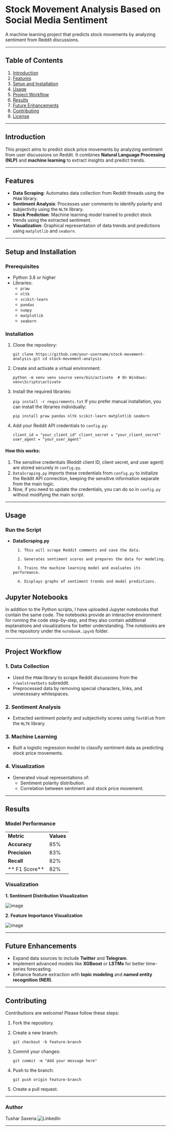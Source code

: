
# **Stock Movement Analysis Based on Social Media Sentiment**

A machine learning project that predicts stock movements by analyzing sentiment from Reddit discussions.

----------

## **Table of Contents**

1.  [Introduction](#introduction)
2.  [Features](#features)
3.  [Setup and Installation](#setup-and-installation)
4.  [Usage](#usage)
5.  [Project Workflow](#project-workflow)
6.  [Results](#results)
7.  [Future Enhancements](#future-enhancements)
8.  [Contributing](#contributing)
9.  [License](#license)

----------

## **Introduction**

This project aims to predict stock price movements by analyzing sentiment from user discussions on Reddit. It combines **Natural Language Processing (NLP)** and **machine learning** to extract insights and predict trends.

----------

## **Features**

-   **Data Scraping**: Automates data collection from Reddit threads using the `PRAW` library.
-   **Sentiment Analysis**: Processes user comments to identify polarity and subjectivity using the `NLTK` library.
-   **Stock Prediction**: Machine learning model trained to predict stock trends using the extracted sentiment.
-   **Visualization**: Graphical representation of data trends and predictions using `matplotlib` and `seaborn`.

----------

## **Setup and Installation**

### **Prerequisites**

-   Python 3.8 or higher
-   Libraries:
    -   `praw`
    -   `nltk`
    -   `scikit-learn`
    -   `pandas`
    -   `numpy`
    -   `matplotlib`
    -   `seaborn`

### **Installation**

1.  Clone the repository:

    
    `git clone https://github.com/your-username/stock-movement-analysis.git
    cd stock-movement-analysis` 
    
2.  Create and activate a virtual environment:
    
   
    
    `python -m venv venv
    source venv/bin/activate  # On Windows: venv\Scripts\activate` 
    
3.  Install the required libraries:

    
    `pip install -r requirements.txt` 
    If you prefer manual installation, you can install the libraries individually:


    `pip install praw pandas nltk scikit-learn matplotlib seaborn`
    
4.  Add your Reddit API credentials to `config.py`:
    
    
    
    `client_id = "your_client_id"
    client_secret = "your_client_secret"
    user_agent = "your_user_agent"`
 #### How this works:
 1. The sensitive credentials (Reddit client ID, client secret, and user agent) are stored securely in `config.py`.
 2. `DataScraping.py` imports these credentials from `config.py` to initialize the Reddit API connection, keeping the sensitive information separate from the main logic.
 3. Now, if you need to update the credentials, you can do so in `config.py` without modifying the main script.
    

----------

## **Usage**

### **Run the Script**

 -  **DataScraping.py**
    
    
          1. This will scrape Reddit comments and save the data.
          
          2. Generates sentiment scores and prepares the data for modeling.
          
          3. Trains the machine learning model and evaluates its performance.
          
          4. Displays graphs of sentiment trends and model predictions.

    
## **Jupyter Notebooks**

In addition to the Python scripts, I have uploaded Jupyter notebooks that contain the same code. The notebooks provide an interactive environment for running the code step-by-step, and they also contain additional explanations and visualizations for better understanding. The notebooks are in the repository under the `notebook.ipynb` folder.



----------

## **Project Workflow**

### **1. Data Collection**

-   Used the `PRAW` library to scrape Reddit discussions from the `r/walstreetbets` subreddit.
-   Preprocessed data by removing special characters, links, and unnecessary whitespaces.

### **2. Sentiment Analysis**

-   Extracted sentiment polarity and subjectivity scores using `TextBlob` from the `NLTK` library.

### **3. Machine Learning**

-   Built a logistic regression model to classify sentiment data as predicting stock price movements.

### **4. Visualization**

-   Generated visual representations of:
    -   Sentiment polarity distribution.
    -   Correlation between sentiment and stock price 
movement.

----------

## **Results**

### **Model Performance**

|  |  |
|--|--|
| **Metric** |**Values**  |
**Accuracy**       |85%|
| **Precision**    |83%|
|**Recall**        |82%|
|** F1 Score**     |82%|



### **Visualization**

**1. Sentiment Distribution Visualization**

![image](https://github.com/user-attachments/assets/13354997-c5b2-4ade-971d-e8df9878f8fa)

**2. Feature Importance Visualization**


![image](https://github.com/user-attachments/assets/15202c75-c9e8-4546-af4c-03380e18db3d)


----------

## **Future Enhancements**

-   Expand data sources to include **Twitter** and **Telegram**.
-   Implement advanced models like **XGBoost** or **LSTMs** for better time-series forecasting.
-   Enhance feature extraction with **topic modeling** and **named entity recognition (NER)**.

----------

## **Contributing**

Contributions are welcome! Please follow these steps:

1.  Fork the repository.
2.  Create a new branch:
      
    `git checkout -b feature-branch` 
    
3.  Commit your changes:
    
    `git commit -m "Add your message here"` 
    
4.  Push to the branch:
    
    `git push origin feature-branch` 
    
5.  Create a pull request.

----------

### **Author**

Tushar Saxena
![LinkedIn](https://github.com/user-attachments/assets/83d2f006-d33b-4994-9f1c-45757ba37462)

----------
